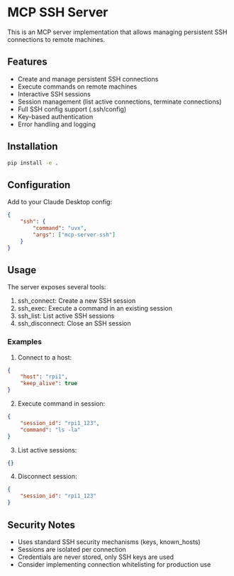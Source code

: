 # MCP SSH Server

This is an MCP server implementation that allows managing persistent SSH connections to remote machines.

## Features

- Create and manage persistent SSH connections
- Execute commands on remote machines
- Interactive SSH sessions
- Session management (list active connections, terminate connections)
- Full SSH config support (.ssh/config)
- Key-based authentication
- Error handling and logging

## Installation

```bash
pip install -e .
```

## Configuration

Add to your Claude Desktop config:

```json
{
    "ssh": {
        "command": "uvx",
        "args": ["mcp-server-ssh"]
    }
}
```

## Usage

The server exposes several tools:

1. ssh_connect: Create a new SSH session
2. ssh_exec: Execute a command in an existing session
3. ssh_list: List active SSH sessions
4. ssh_disconnect: Close an SSH session

### Examples

1. Connect to a host:
```json
{
    "host": "rpi1",
    "keep_alive": true
}
```

2. Execute command in session:
```json
{
    "session_id": "rpi1_123",
    "command": "ls -la"
}
```

3. List active sessions:
```json
{}
```

4. Disconnect session:
```json
{
    "session_id": "rpi1_123"
}
```

## Security Notes

- Uses standard SSH security mechanisms (keys, known_hosts)
- Sessions are isolated per connection
- Credentials are never stored, only SSH keys are used
- Consider implementing connection whitelisting for production use
